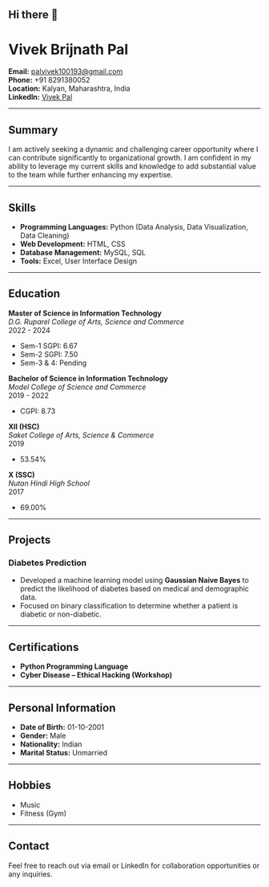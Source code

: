 ## Hi there 👋

# Vivek Brijnath Pal

**Email:** [palvivek100193@gmail.com](mailto:palvivek100193@gmail.com)  
**Phone:** +91 8291380052  
**Location:** Kalyan, Maharashtra, India  
**LinkedIn:** [Vivek Pal](https://www.linkedin.com/in/vivek-pal-8b46a7207/)  

---

## Summary
I am actively seeking a dynamic and challenging career opportunity where I can contribute significantly to organizational growth. I am confident in my ability to leverage my current skills and knowledge to add substantial value to the team while further enhancing my expertise.

---

## Skills
- **Programming Languages:** Python (Data Analysis, Data Visualization, Data Cleaning)
- **Web Development:** HTML, CSS
- **Database Management:** MySQL, SQL
- **Tools:** Excel, User Interface Design

---

## Education

**Master of Science in Information Technology**  
*D.G. Ruparel College of Arts, Science and Commerce*  
2022 - 2024  
- Sem-1 SGPI: 6.67  
- Sem-2 SGPI: 7.50  
- Sem-3 & 4: Pending

**Bachelor of Science in Information Technology**  
*Model College of Science and Commerce*  
2019 - 2022  
- CGPI: 8.73

**XII (HSC)**  
*Saket College of Arts, Science & Commerce*  
2019  
- 53.54%

**X (SSC)**  
*Nutan Hindi High School*  
2017  
- 69.00%

---

## Projects

### Diabetes Prediction
- Developed a machine learning model using **Gaussian Naive Bayes** to predict the likelihood of diabetes based on medical and demographic data.
- Focused on binary classification to determine whether a patient is diabetic or non-diabetic.

---

## Certifications
- **Python Programming Language**
- **Cyber Disease – Ethical Hacking (Workshop)**

---

## Personal Information
- **Date of Birth:** 01-10-2001
- **Gender:** Male
- **Nationality:** Indian
- **Marital Status:** Unmarried

---

## Hobbies
- Music
- Fitness (Gym)

---

## Contact
Feel free to reach out via email or LinkedIn for collaboration opportunities or any inquiries.

